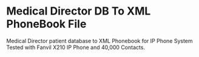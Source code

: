 # Medical Director DB To XML PhoneBook File
Medical Director patient database to XML Phonebook for IP Phone System
Tested with Fanvil X210 IP Phone and 40,000 Contacts.
